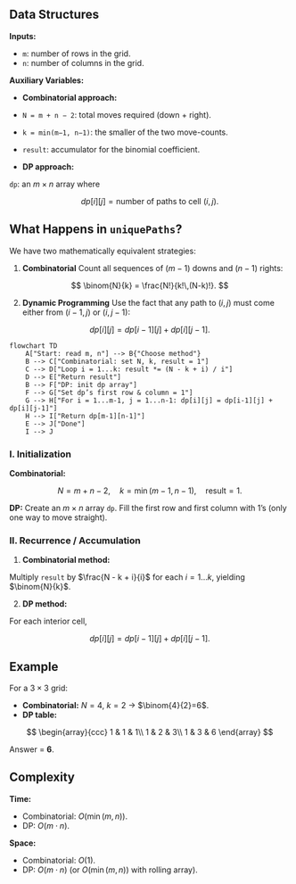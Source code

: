 ## Data Structures

**Inputs:**

* `m`: number of rows in the grid.
* `n`: number of columns in the grid.

**Auxiliary Variables:**

* **Combinatorial approach:**

* `N = m + n − 2`: total moves required (down + right).
* `k = min(m−1, n−1)`: the smaller of the two move-counts.
* `result`: accumulator for the binomial coefficient.

* **DP approach:**

`dp`: an $m\times n$ array where

$$
dp[i][j] = \text{number of paths to cell }(i,j).
$$

## What Happens in `uniquePaths`?

We have two mathematically equivalent strategies:

1. **Combinatorial**
Count all sequences of $(m−1)$ downs and $(n−1)$ rights:

$$
\binom{N}{k}
= \frac{N!}{k!\,(N-k)!}.
$$

2. **Dynamic Programming**
Use the fact that any path to $(i,j)$ must come either from $(i-1,j)$ or $(i,j-1)$:

$$
dp[i][j] = dp[i-1][j] + dp[i][j-1].
$$

```mermaid
flowchart TD
    A["Start: read m, n"] --> B{"Choose method"}
    B --> C["Combinatorial: set N, k, result = 1"]
    C --> D["Loop i = 1...k: result *= (N - k + i) / i"]
    D --> E["Return result"]
    B --> F["DP: init dp array"]
    F --> G["Set dp’s first row & column = 1"]
    G --> H["For i = 1...m-1, j = 1...n-1: dp[i][j] = dp[i-1][j] + dp[i][j-1]"]
    H --> I["Return dp[m-1][n-1]"]
    E --> J["Done"]
    I --> J
```

### I. Initialization

**Combinatorial:**

$$
N = m + n - 2,\quad
k = \min(m-1, n-1),\quad
\text{result} = 1.
$$

**DP:**
Create an $m\times n$ array `dp`.
Fill the first row and first column with 1’s (only one way to move straight).

### II. Recurrence / Accumulation

1. **Combinatorial method:**

Multiply `result` by $\frac{N - k + i}{i}$ for each $i = 1\ldots k$, yielding $\binom{N}{k}$.

2. **DP method:**
   
For each interior cell,

$$
dp[i][j] = dp[i-1][j] + dp[i][j-1].
$$

## Example

For a $3\times3$ grid:

* **Combinatorial:** $N=4$, $k=2$ → $\binom{4}{2}=6$.
* **DP table:**

$$
\begin{array}{ccc}
1 & 1 & 1\\
1 & 2 & 3\\
1 & 3 & 6
\end{array}
$$

Answer = **6**.

## Complexity

**Time:**

* Combinatorial: $O(\min(m,n))$.
* DP: $O(m\cdot n)$.

**Space:**

* Combinatorial: $O(1)$.
* DP: $O(m\cdot n)$ (or $O(\min(m,n))$ with rolling array).
